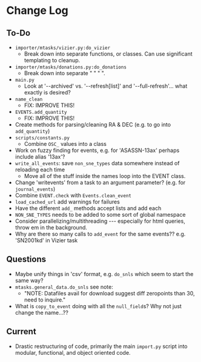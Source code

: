 # Change Log #

## To-Do ##
-   `importer/mtasks/vizier.py:do_vizier`
    -   Break down into separate functions, or classes.  Can use significant templating to cleanup.
-   `importer/mtasks/donations.py:do_donations`
    -   Break down into separate " " " ".
-   `main.py`
    -   Look at '--archived' vs. '--refresh[list]' and '--full-refresh'... what exactly is desired?
-   `name_clean`
    -   FIX: IMPROVE THIS!
-   `EVENTS.add_quantity`
    -   FIX: IMPROVE THIS!
-   Create methods for parsing/cleaning RA & DEC  (e.g. to go into `add_quantity`)
-   `scripts/constants.py`
    -   Combine `OSC_` values into a class
-   Work on fuzzy finding for events, e.g. for 'ASASSN-13ax' perhaps include alias '13ax'?
-   `write_all_events`: save `non_sne_types` data somewhere instead of reloading each time
    -   Move all of the stuff inside the names loop into the EVENT class.
-   Change 'writevents' from a task to an argument parameter?  (e.g. for `journal_events`)
-   Combine `EVENT.check` with `Events.clean_event`
-   `load_cached_url` add warnings for failures
-   Have the different `add_` methods accept lists and add each
-   `NON_SNE_TYPES` needs to be added to some sort of global namespace
-   Consider parallelizing/multithreading --- especially for html queries, throw em in the 
    background.
-   Why are there so many calls to `add_event` for the same events??  e.g. 'SN2001kd' in Vizier task
    
    
## Questions ##
-   Maybe unify things in 'csv' format, e.g. `do_snls` which seem to start the same way?
-   `mtasks.general_data.do_snls` see note:
    -   "NOTE: Datafiles avail for download suggest diff zeropoints than 30, need to inquire."
-   What is `copy_to_event` doing with all the `null_field`s?  Why not just change the name...??

## Current ##

-   Drastic restructuring of code, primarily the main `import.py` script into modular, functional, and object oriented code.
